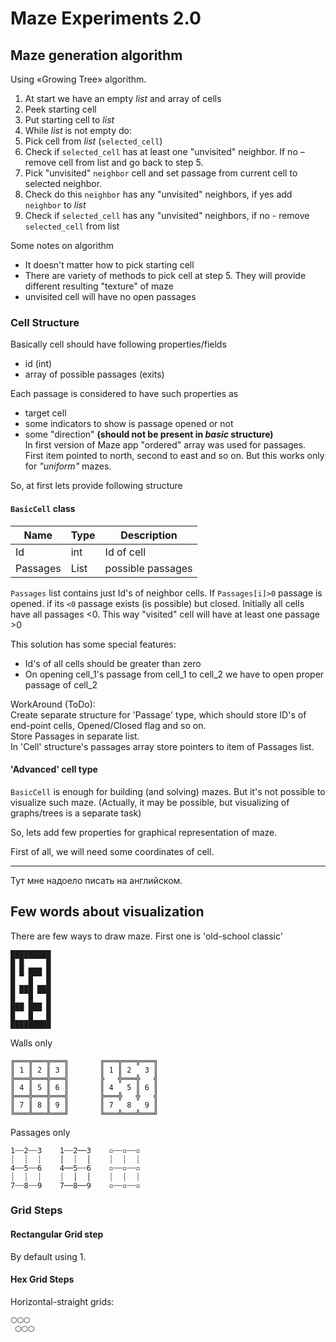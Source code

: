 # Maze Experiments 2.0

## Maze generation algorithm

Using «Growing Tree» algorithm.

1. At start we have an empty *list* and array of cells
2. Peek starting cell
3. Put starting cell to *list*
4. While *list* is not empty do:  
5. Pick cell from *list* (`selected_cell`)
6. Check if `selected_cell` has at least one "unvisited" neighbor. If no – remove cell from list and go back to step 5.
7. Pick "unvisited" `neighbor` cell and set passage from current cell to selected neighbor. 
8. Check do this `neighbor` has any "unvisited" neighbors, if yes add `neighbor` to *list*
9. Check if `selected_cell` has any "unvisited" neighbors, if no - remove `selected_cell` from list

Some notes on algorithm

- It doesn't matter how to pick starting cell
- There are variety of methods to pick cell at step 5. They will provide different resulting "texture" of maze
- unvisited cell will have no open passages

### Cell Structure

Basically cell should have following properties/fields

- id (int)
- array of possible passages (exits)

Each passage is considered to have such properties as

- target cell
- some indicators to show is passage opened or not
- some "direction" **(should not be present in *basic* structure)**  
  In first version of Maze app "ordered" array was used for passages. First item pointed to north, second to east and so on. But this works only for _"uniform"_ mazes.

So, at first lets provide following structure

#### `BasicCell` class

|Name|Type|Description|
|----|----|-----------|
|Id  | int |Id of cell|
|Passages|List<int>|possible passages|

`Passages` list contains just Id's of neighbor cells. If `Passages[i]>0` passage is opened. if its `<0` passage exists (is possible) but closed. Initially all cells have all passages &lt;0.
This way "visited" cell will have at least one passage >0

This solution has some special features:

- Id's of all cells should be greater than zero
- On opening cell_1's passage from cell_1 to cell_2 we have to open proper passage of cell_2

WorkAround (ToDo):  
Create separate structure for 'Passage' type, which should store ID's of end-point cells, Opened/Closed flag and so on.  
Store Passages in separate list.  
In 'Cell' structure's passages array store pointers to item of Passages list.

#### 'Advanced' cell type

`BasicCell` is enough for building (and solving) mazes.
But it's not possible to visualize such maze. (Actually, it may be possible, but visualizing of graphs/trees is a separate task)

So, lets add few properties for graphical representation of maze.

First of all, we will need some coordinates of cell.

---
Тут мне надоело писать на английском.

## Few words about visualization

There are few ways to draw maze.
First one is 'old-school classic'

    █████████  
    █ █     █  
    █ █ ███ █
    █   █   █ 
    █ ███ ███
    █   █   █ 
    ███ ███ █
    █   █   █ 
    █████████

Walls only

    ╔═══╦═══╦═══╗       ╔═══╦═══╦═══╗
    ║ 1 ║ 2 ║ 3 ║       ║ 1 ║ 2   3 ║
    ╠═══╬═══╬═══╣       ╠   ╬═══╬   ╣
    ║ 4 ║ 5 ║ 6 ║       ║ 4   5 ║ 6 ║
    ╠═══╬═══╬═══╣       ╠═══╬   ╬   ╣
    ║ 7 ║ 8 ║ 9 ║       ║ 7   8   9 ║
    ╚═══╩═══╩═══╝       ╚═══╩═══╩═══╝

Passages only

    1┄┄2┄┄3    1┄┄2──3    ▫┄┄▫┄┄▫
    ┊  ┊  ┊    │  ┊  │    ┊  ┊  ┊
    4┄┄5┄┄6    4──5┄┄6    ▫┄┄▫┄┄▫
    ┊  ┊  ┊    ┊  │  │    ┊  ┊  ┊
    7┄┄8┄┄9    7──8──9    ▫┄┄▫┄┄▫



### Grid Steps

#### Rectangular Grid step

By default using 1.

#### Hex Grid Steps

Horizontal-straight grids:

    ⬡⬡⬡  
     ⬡⬡⬡
